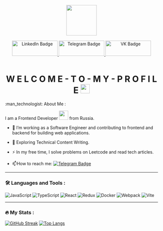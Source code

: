 <div id="header" align="center">
  <img src="https://media1.giphy.com/media/v1.Y2lkPTc5MGI3NjExajRnNWp3dDIzY2NneGxoY2l2c3N3bWUyYzVnNjVzMHR0ajlremtwciZlcD12MV9pbnRlcm5hbF9naWZfYnlfaWQmY3Q9Zw/oPNq5A3IZC6bugJXeS/giphy.gif" width="100"/>
</div>
&nbsp;
&nbsp;

<div id="badges" align="center">
  <a href="https://www.linkedin.com/in/anton-podoplelov-1a9455351/">
    <img src="https://img.shields.io/badge/LinkedIn-blue?style=for-the-badge&logo=linkedin&logoColor=white" width="150" height="50" alt="LinkedIn Badge"/>
  </a>
  <a href="https://t.me/APodoplelov">
    <img src="https://img.shields.io/badge/Telegram-blue?style=for-the-badge&logo=telegram&logoColor=white" width="150" height="50" alt="Telegram Badge"/>
  </a>
<a href="https://vk.com/antonfrontend">
  <img src="https://img.shields.io/badge/VK-blue?logo=vk&logoColor=white" width="150" height="50"  alt="VK Badge"/>
</a>
</div>
&nbsp;

<div id="header" align="center">
  <img src="https://komarev.com/ghpvc/?username=Podoplelov-lab&style=flat-square&color=blue" alt=""/>
</div>

<h1 align="center">
  W E L C O M E - T O - M Y - P R O F I L E
  <img src="https://media.giphy.com/media/hvRJCLFzcasrR4ia7z/giphy.gif" width="30px"/>
</h1>
:man_technologist: About Me :

I am a Frontend Developer <img src="https://media.giphy.com/media/WUlplcMpOCEmTGBtBW/giphy.gif" width="30"> from Russia.
- :telescope: I’m working as a Software Engineer and contributing to frontend and backend for building web applications.

- :seedling: Exploring Technical Content Writing.

- :zap: In my free time, I solve problems on Leetcode and read tech articles.

- :mailbox:How to reach me: [![Telegram Badge](https://img.shields.io/badge/Telegram-blue?style=for-the-badge&logo=telegram&logoColor=white)](https://t.me/APodoplelov)

---

### :hammer_and_wrench: Languages and Tools :
![JavaScript](https://img.shields.io/badge/JavaScript-F7DF1E?style=for-the-badge&logo=javascript&logoColor=black)
![TypeScript](https://img.shields.io/badge/TypeSctipt-316192?style=for-the-badge&logo=typescript&logoColor=white)
![React](https://img.shields.io/badge/react-%2320232a.svg?style=for-the-badge&logo=react&logoColor=%2361DAFB)
![Redux](https://img.shields.io/badge/redux-%23593d88.svg?style=for-the-badge&logo=redux&logoColor=white)
![Docker](https://img.shields.io/badge/Docker-316192?style=for-the-badge&logo=docker&logoColor=white)
![Webpack](https://img.shields.io/badge/webpack-%238DD6F9.svg?style=for-the-badge&logo=webpack&logoColor=black)
![Vite](https://img.shields.io/badge/vite-%23646CFF.svg?style=for-the-badge&logo=vite&logoColor=white)

---

### :fire: My Stats :
[![GitHub Streak](http://github-readme-streak-stats.herokuapp.com?user=Podoplelov-lab)](https://git.io/streak-stats)
[![Top Langs](https://github-readme-stats.vercel.app/api/top-langs/?username=Podoplelov-lab&layout=compact&theme=vision-friendly-dark)](https://github.com/anuraghazra/github-readme-stats)
